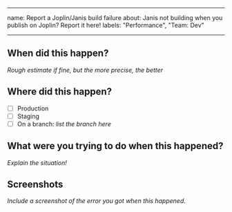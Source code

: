 

---
name: Report a Joplin/Janis build failure
about: Janis not building when you publish on Joplin? Report it here!
labels: "Performance", "Team: Dev"

---

## When did this happen?
*Rough estimate if fine, but the more precise, the better*

## Where did this happen?
- [ ] Production
- [ ] Staging
- [ ] On a branch: *list the branch here*

## What were you trying to do when this happened?
*Explain the situation!*

## Screenshots
*Include a screenshot of the error you got when this happened.*
